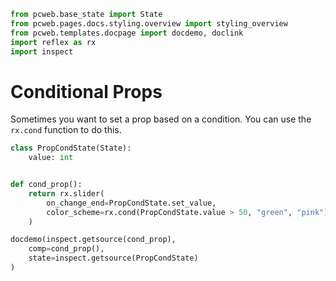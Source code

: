```python exec
from pcweb.base_state import State
from pcweb.pages.docs.styling.overview import styling_overview
from pcweb.templates.docpage import docdemo, doclink
import reflex as rx
import inspect
```

# Conditional Props

Sometimes you want to set a prop based on a condition. You can use the `rx.cond` function to do this.

```python exec
class PropCondState(State):
    value: int


def cond_prop():
    return rx.slider(
        on_change_end=PropCondState.set_value,
        color_scheme=rx.cond(PropCondState.value > 50, "green", "pink"),
    )
```

```python eval
docdemo(inspect.getsource(cond_prop),
    comp=cond_prop(),
    state=inspect.getsource(PropCondState)
)
```